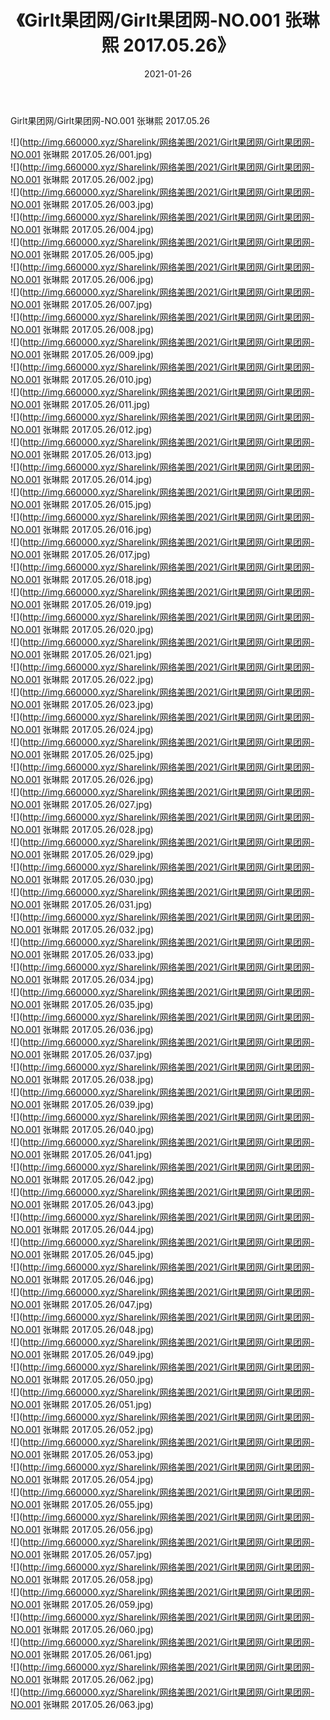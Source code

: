﻿---
layout: post
title:  《Girlt果团网/Girlt果团网-NO.001 张琳熙 2017.05.26》
date:   2021-01-26
img: http://img.660000.xyz/Sharelink/网络美图/2021/Girlt果团网/Girlt果团网-NO.001 张琳熙 2017.05.26/000.jpg
categories: [美女, 清纯, 唯美]
---

Girlt果团网/Girlt果团网-NO.001 张琳熙 2017.05.26

 ![](http://img.660000.xyz/Sharelink/网络美图/2021/Girlt果团网/Girlt果团网-NO.001 张琳熙 2017.05.26/001.jpg) <br>![](http://img.660000.xyz/Sharelink/网络美图/2021/Girlt果团网/Girlt果团网-NO.001 张琳熙 2017.05.26/002.jpg) <br>![](http://img.660000.xyz/Sharelink/网络美图/2021/Girlt果团网/Girlt果团网-NO.001 张琳熙 2017.05.26/003.jpg) <br>![](http://img.660000.xyz/Sharelink/网络美图/2021/Girlt果团网/Girlt果团网-NO.001 张琳熙 2017.05.26/004.jpg) <br>![](http://img.660000.xyz/Sharelink/网络美图/2021/Girlt果团网/Girlt果团网-NO.001 张琳熙 2017.05.26/005.jpg) <br>![](http://img.660000.xyz/Sharelink/网络美图/2021/Girlt果团网/Girlt果团网-NO.001 张琳熙 2017.05.26/006.jpg) <br>![](http://img.660000.xyz/Sharelink/网络美图/2021/Girlt果团网/Girlt果团网-NO.001 张琳熙 2017.05.26/007.jpg) <br>![](http://img.660000.xyz/Sharelink/网络美图/2021/Girlt果团网/Girlt果团网-NO.001 张琳熙 2017.05.26/008.jpg) <br>![](http://img.660000.xyz/Sharelink/网络美图/2021/Girlt果团网/Girlt果团网-NO.001 张琳熙 2017.05.26/009.jpg) <br>![](http://img.660000.xyz/Sharelink/网络美图/2021/Girlt果团网/Girlt果团网-NO.001 张琳熙 2017.05.26/010.jpg) <br>![](http://img.660000.xyz/Sharelink/网络美图/2021/Girlt果团网/Girlt果团网-NO.001 张琳熙 2017.05.26/011.jpg) <br>![](http://img.660000.xyz/Sharelink/网络美图/2021/Girlt果团网/Girlt果团网-NO.001 张琳熙 2017.05.26/012.jpg) <br>![](http://img.660000.xyz/Sharelink/网络美图/2021/Girlt果团网/Girlt果团网-NO.001 张琳熙 2017.05.26/013.jpg) <br>![](http://img.660000.xyz/Sharelink/网络美图/2021/Girlt果团网/Girlt果团网-NO.001 张琳熙 2017.05.26/014.jpg) <br>![](http://img.660000.xyz/Sharelink/网络美图/2021/Girlt果团网/Girlt果团网-NO.001 张琳熙 2017.05.26/015.jpg) <br>![](http://img.660000.xyz/Sharelink/网络美图/2021/Girlt果团网/Girlt果团网-NO.001 张琳熙 2017.05.26/016.jpg) <br>![](http://img.660000.xyz/Sharelink/网络美图/2021/Girlt果团网/Girlt果团网-NO.001 张琳熙 2017.05.26/017.jpg) <br>![](http://img.660000.xyz/Sharelink/网络美图/2021/Girlt果团网/Girlt果团网-NO.001 张琳熙 2017.05.26/018.jpg) <br>![](http://img.660000.xyz/Sharelink/网络美图/2021/Girlt果团网/Girlt果团网-NO.001 张琳熙 2017.05.26/019.jpg) <br>![](http://img.660000.xyz/Sharelink/网络美图/2021/Girlt果团网/Girlt果团网-NO.001 张琳熙 2017.05.26/020.jpg) <br>![](http://img.660000.xyz/Sharelink/网络美图/2021/Girlt果团网/Girlt果团网-NO.001 张琳熙 2017.05.26/021.jpg) <br>![](http://img.660000.xyz/Sharelink/网络美图/2021/Girlt果团网/Girlt果团网-NO.001 张琳熙 2017.05.26/022.jpg) <br>![](http://img.660000.xyz/Sharelink/网络美图/2021/Girlt果团网/Girlt果团网-NO.001 张琳熙 2017.05.26/023.jpg) <br>![](http://img.660000.xyz/Sharelink/网络美图/2021/Girlt果团网/Girlt果团网-NO.001 张琳熙 2017.05.26/024.jpg) <br>![](http://img.660000.xyz/Sharelink/网络美图/2021/Girlt果团网/Girlt果团网-NO.001 张琳熙 2017.05.26/025.jpg) <br>![](http://img.660000.xyz/Sharelink/网络美图/2021/Girlt果团网/Girlt果团网-NO.001 张琳熙 2017.05.26/026.jpg) <br>![](http://img.660000.xyz/Sharelink/网络美图/2021/Girlt果团网/Girlt果团网-NO.001 张琳熙 2017.05.26/027.jpg) <br>![](http://img.660000.xyz/Sharelink/网络美图/2021/Girlt果团网/Girlt果团网-NO.001 张琳熙 2017.05.26/028.jpg) <br>![](http://img.660000.xyz/Sharelink/网络美图/2021/Girlt果团网/Girlt果团网-NO.001 张琳熙 2017.05.26/029.jpg) <br>![](http://img.660000.xyz/Sharelink/网络美图/2021/Girlt果团网/Girlt果团网-NO.001 张琳熙 2017.05.26/030.jpg) <br>![](http://img.660000.xyz/Sharelink/网络美图/2021/Girlt果团网/Girlt果团网-NO.001 张琳熙 2017.05.26/031.jpg) <br>![](http://img.660000.xyz/Sharelink/网络美图/2021/Girlt果团网/Girlt果团网-NO.001 张琳熙 2017.05.26/032.jpg) <br>![](http://img.660000.xyz/Sharelink/网络美图/2021/Girlt果团网/Girlt果团网-NO.001 张琳熙 2017.05.26/033.jpg) <br>![](http://img.660000.xyz/Sharelink/网络美图/2021/Girlt果团网/Girlt果团网-NO.001 张琳熙 2017.05.26/034.jpg) <br>![](http://img.660000.xyz/Sharelink/网络美图/2021/Girlt果团网/Girlt果团网-NO.001 张琳熙 2017.05.26/035.jpg) <br>![](http://img.660000.xyz/Sharelink/网络美图/2021/Girlt果团网/Girlt果团网-NO.001 张琳熙 2017.05.26/036.jpg) <br>![](http://img.660000.xyz/Sharelink/网络美图/2021/Girlt果团网/Girlt果团网-NO.001 张琳熙 2017.05.26/037.jpg) <br>![](http://img.660000.xyz/Sharelink/网络美图/2021/Girlt果团网/Girlt果团网-NO.001 张琳熙 2017.05.26/038.jpg) <br>![](http://img.660000.xyz/Sharelink/网络美图/2021/Girlt果团网/Girlt果团网-NO.001 张琳熙 2017.05.26/039.jpg) <br>![](http://img.660000.xyz/Sharelink/网络美图/2021/Girlt果团网/Girlt果团网-NO.001 张琳熙 2017.05.26/040.jpg) <br>![](http://img.660000.xyz/Sharelink/网络美图/2021/Girlt果团网/Girlt果团网-NO.001 张琳熙 2017.05.26/041.jpg) <br>![](http://img.660000.xyz/Sharelink/网络美图/2021/Girlt果团网/Girlt果团网-NO.001 张琳熙 2017.05.26/042.jpg) <br>![](http://img.660000.xyz/Sharelink/网络美图/2021/Girlt果团网/Girlt果团网-NO.001 张琳熙 2017.05.26/043.jpg) <br>![](http://img.660000.xyz/Sharelink/网络美图/2021/Girlt果团网/Girlt果团网-NO.001 张琳熙 2017.05.26/044.jpg) <br>![](http://img.660000.xyz/Sharelink/网络美图/2021/Girlt果团网/Girlt果团网-NO.001 张琳熙 2017.05.26/045.jpg) <br>![](http://img.660000.xyz/Sharelink/网络美图/2021/Girlt果团网/Girlt果团网-NO.001 张琳熙 2017.05.26/046.jpg) <br>![](http://img.660000.xyz/Sharelink/网络美图/2021/Girlt果团网/Girlt果团网-NO.001 张琳熙 2017.05.26/047.jpg) <br>![](http://img.660000.xyz/Sharelink/网络美图/2021/Girlt果团网/Girlt果团网-NO.001 张琳熙 2017.05.26/048.jpg) <br>![](http://img.660000.xyz/Sharelink/网络美图/2021/Girlt果团网/Girlt果团网-NO.001 张琳熙 2017.05.26/049.jpg) <br>![](http://img.660000.xyz/Sharelink/网络美图/2021/Girlt果团网/Girlt果团网-NO.001 张琳熙 2017.05.26/050.jpg) <br>![](http://img.660000.xyz/Sharelink/网络美图/2021/Girlt果团网/Girlt果团网-NO.001 张琳熙 2017.05.26/051.jpg) <br>![](http://img.660000.xyz/Sharelink/网络美图/2021/Girlt果团网/Girlt果团网-NO.001 张琳熙 2017.05.26/052.jpg) <br>![](http://img.660000.xyz/Sharelink/网络美图/2021/Girlt果团网/Girlt果团网-NO.001 张琳熙 2017.05.26/053.jpg) <br>![](http://img.660000.xyz/Sharelink/网络美图/2021/Girlt果团网/Girlt果团网-NO.001 张琳熙 2017.05.26/054.jpg) <br>![](http://img.660000.xyz/Sharelink/网络美图/2021/Girlt果团网/Girlt果团网-NO.001 张琳熙 2017.05.26/055.jpg) <br>![](http://img.660000.xyz/Sharelink/网络美图/2021/Girlt果团网/Girlt果团网-NO.001 张琳熙 2017.05.26/056.jpg) <br>![](http://img.660000.xyz/Sharelink/网络美图/2021/Girlt果团网/Girlt果团网-NO.001 张琳熙 2017.05.26/057.jpg) <br>![](http://img.660000.xyz/Sharelink/网络美图/2021/Girlt果团网/Girlt果团网-NO.001 张琳熙 2017.05.26/058.jpg) <br>![](http://img.660000.xyz/Sharelink/网络美图/2021/Girlt果团网/Girlt果团网-NO.001 张琳熙 2017.05.26/059.jpg) <br>![](http://img.660000.xyz/Sharelink/网络美图/2021/Girlt果团网/Girlt果团网-NO.001 张琳熙 2017.05.26/060.jpg) <br>![](http://img.660000.xyz/Sharelink/网络美图/2021/Girlt果团网/Girlt果团网-NO.001 张琳熙 2017.05.26/061.jpg) <br>![](http://img.660000.xyz/Sharelink/网络美图/2021/Girlt果团网/Girlt果团网-NO.001 张琳熙 2017.05.26/062.jpg) <br>![](http://img.660000.xyz/Sharelink/网络美图/2021/Girlt果团网/Girlt果团网-NO.001 张琳熙 2017.05.26/063.jpg) <br>